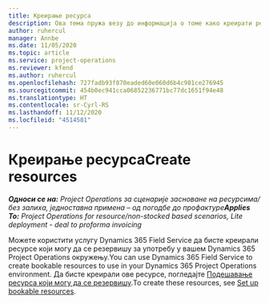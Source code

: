 ```yaml
---
title: Креирање ресурса
description: Ова тема пружа везу до информација о томе како креирати ресурсе који могу да се резервишу.
author: ruhercul
manager: Annbe
ms.date: 11/05/2020
ms.topic: article
ms.service: project-operations
ms.reviewer: kfend
ms.author: ruhercul
ms.openlocfilehash: 727fadb93f870eaded60e060d6b4c981ce276945
ms.sourcegitcommit: 454b0ec941cca06852236771bc77dc1651f94e48
ms.translationtype: HT
ms.contentlocale: sr-Cyrl-RS
ms.lasthandoff: 11/12/2020
ms.locfileid: "4514581"
---
```

# <a name="create-resources"></a><span data-ttu-id="c6bfa-103">Креирање ресурса</span><span class="sxs-lookup"><span data-stu-id="c6bfa-103">Create resources</span></span>

<span data-ttu-id="c6bfa-104">_**Односи се на:** Project Operations за сценарије засноване на ресурсима/без залиха, једноставна примена – од погодбе до профактуре_</span><span class="sxs-lookup"><span data-stu-id="c6bfa-104">_**Applies To:** Project Operations for resource/non-stocked based scenarios, Lite deployment - deal to proforma invoicing_</span></span>

<span data-ttu-id="c6bfa-105">Можете користити услугу Dynamics 365 Field Service да бисте креирали ресурсе који могу да се резервишу за употребу у вашем Dynamics 365 Project Operations окружењу.</span><span class="sxs-lookup"><span data-stu-id="c6bfa-105">You can use Dynamics 365 Field Service to create bookable resources to use in your Dynamics 365 Project Operations environment.</span></span> <span data-ttu-id="c6bfa-106">Да бисте креирали ове ресурсе, погледајте [Подешавање ресурса који могу да се резервишу](https://docs.microsoft.com/dynamics365/field-service/set-up-bookable-resources).</span><span class="sxs-lookup"><span data-stu-id="c6bfa-106">To create these resources, see [Set up bookable resources](https://docs.microsoft.com/dynamics365/field-service/set-up-bookable-resources).</span></span>
